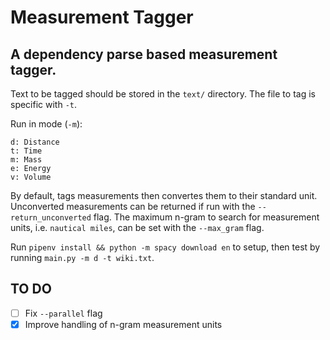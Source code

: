 # Measurement Tagger
## A dependency parse based measurement tagger.

Text to be tagged should be stored in the `text/` directory. The file to tag is specific with `-t`.

Run in mode (`-m`):

    d: Distance
    t: Time
    m: Mass
    e: Energy
    v: Volume

By default, tags measurements then convertes them to their standard unit. Unconverted measurements can be returned if run with the `--return_unconverted` flag. The maximum n-gram to search for measurement units, i.e. `nautical miles`, can be set with the 
`--max_gram` flag.

Run `pipenv install && python -m spacy download en` to setup, then test by running `main.py -m d -t wiki.txt`.

## TO DO

- [ ] Fix `--parallel` flag
- [x] Improve handling of n-gram measurement units